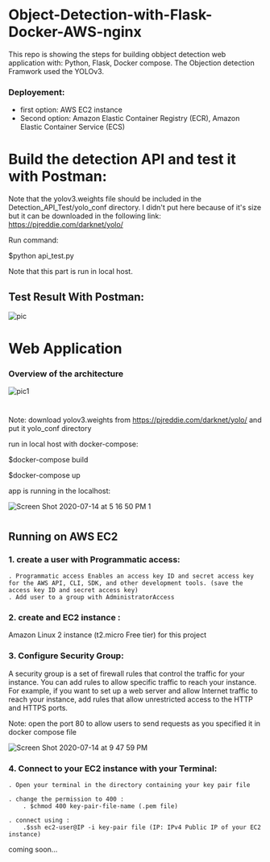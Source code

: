 # Object-Detection-with-Flask-Docker-AWS-nginx

This repo is showing the steps for building obbject detection web application with:
Python, Flask, Docker compose.
The Objection detection Framwork used the YOLOv3.

### Deployement:
  - first option: AWS EC2 instance
  - Second option: Amazon Elastic Container Registry (ECR), Amazon Elastic Container Service (ECS) 


# Build the detection API and test it with Postman:

Note that the yolov3.weights file should be included in the Detection_API_Test/yolo_conf directory. I didn't put here because of it's size but it can be downloaded in the following link: https://pjreddie.com/darknet/yolo/

Run command:

$python api_test.py

Note that this part is run in local host.


## Test Result With Postman: 
![pic](https://user-images.githubusercontent.com/44145876/87327240-692b4180-c566-11ea-83f7-6c3824655667.png)


# Web Application

<!-- The architecture picture here nginx -->
### Overview of the architecture

![pic1](https://user-images.githubusercontent.com/44145876/87399587-2743df00-c5ea-11ea-9870-f60802141800.png)

#



Note: download yolov3.weights from https://pjreddie.com/darknet/yolo/ and put it yolo_conf directory



run in local host with docker-compose:

$docker-compose build

$docker-compose up


app is running in the localhost:


![Screen Shot 2020-07-14 at 5 16 50 PM 1](https://user-images.githubusercontent.com/44145876/87408410-008ba580-c5f6-11ea-939f-8aee5686a25d.png)

#


## Running on AWS EC2

### 1. create a user with Programmatic access:
	. Programmatic access Enables an access key ID and secret access key for the AWS API, CLI, SDK, and other development tools. (save the access key ID and secret access key)
	. Add user to a group with AdministratorAccess 

### 2. create and EC2 instance : 
Amazon Linux 2 instance (t2.micro Free tier) for this project

### 3. Configure Security Group:
A security group is a set of firewall rules that control the traffic for your instance. You can add rules to allow specific traffic to reach your instance. For example, if you want to set up a web server and allow Internet traffic to reach your instance, add rules that allow unrestricted access to the HTTP and HTTPS ports.

Note: open the port 80 to allow users to send requests as you specified it in docker compose file

![Screen Shot 2020-07-14 at 9 47 59 PM](https://user-images.githubusercontent.com/44145876/87433965-802c6b00-c61c-11ea-867f-365d1b669bc1.png)


### 4. Connect to your EC2 instance with your Terminal:
	. Open your terminal in the directory containing your key pair file

	. change the permission to 400 : 
		. $chmod 400 key-pair-file-name (.pem file)

	. connect using :
		.$ssh ec2-user@IP -i key-pair file (IP: IPv4 Public IP of your EC2 instance)





coming soon...





